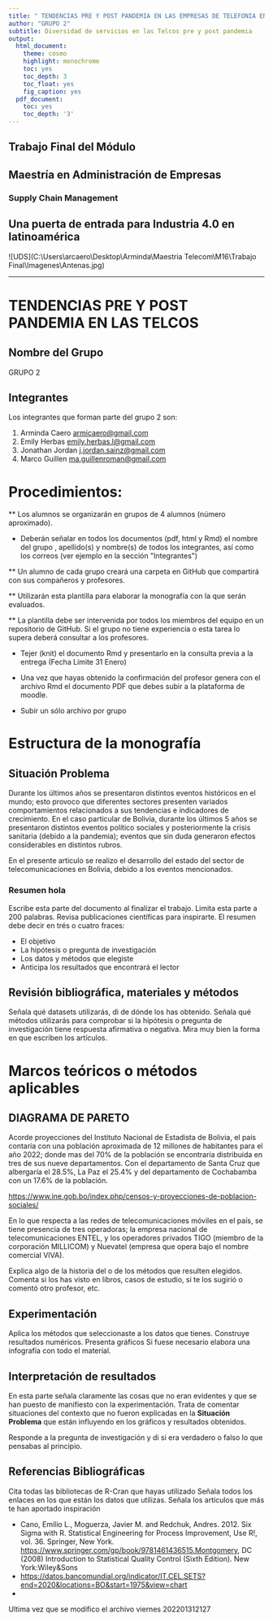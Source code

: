 ```yaml
---
title: " TENDENCIAS PRE Y POST PANDEMIA EN LAS EMPRESAS DE TELEFONIA EN BOLIVIA"
author: "GRUPO 2"
subtitle: Diversidad de servicios en las Telcos pre y post pandemia 
output:
  html_document:
    theme: cosmo
    highlight: monochrome
    toc: yes
    toc_depth: 3
    toc_float: yes
    fig_caption: yes
  pdf_document:
    toc: yes
    toc_depth: '3'
---
```



## Trabajo Final del Módulo

<h2>Maestría en Administración de Empresas </h2>

<h3>Supply Chain Management  </h3>
<h2> Una puerta de entrada para Industria 4.0 en latinoamérica </h2>
![UDS](C:\Users\arcaero\Desktop\Arminda\Maestria Telecom\M16\Trabajo Final\Imagenes\Antenas.jpg)
<hr>


# TENDENCIAS PRE Y POST PANDEMIA EN LAS TELCOS

## Nombre del Grupo

GRUPO 2

## Integrantes

Los integrantes que forman parte del grupo 2 son:

1. Arminda Caero <armicaero@gmail.com>
2. Emily Herbas <emily.herbas.l@gmail.com>
3. Jonathan Jordan <j.jordan.sainz@gmail.com>
4. Marco Guillen <ma.guillenroman@gmail.com>

# Procedimientos:

** Los alumnos se organizarán en grupos de 4 alumnos (número aproximado).

* Deberán señalar en todos los documentos (pdf, html y Rmd) el nombre del grupo , apellido(s) y nombre(s) de todos los integrantes, así como los correos (ver ejemplo en la sección "Integrantes")

** Un alumno de cada grupo creará una carpeta en GitHub que compartirá con sus compañeros y profesores.

** Utilizarán esta plantilla para elaborar la monografía con la que serán evaluados.

** La plantilla debe ser intervenida por todos los miembros del equipo en un repositorio de GitHub. Si el grupo no tiene experiencia o esta tarea lo supera deberá consultar a los profesores.

* Tejer (knit) el documento Rmd y presentarlo en la consulta previa a la entrega (Fecha Límite 31 Enero)

* Una vez que hayas obtenido la confirmación del profesor genera con el archivo Rmd el documento PDF que debes subir a la plataforma de moodle.

* Subir un sólo archivo por grupo


# Estructura de la monografía

## Situación Problema

Durante los últimos años se presentaron distintos eventos históricos en el mundo; esto provoco que diferentes sectores presenten variados comportamientos relacionados a sus tendencias e indicadores de crecimiento. En el caso particular de Bolivia, durante los últimos 5 años se presentaron distintos eventos político sociales y posteriormente la crisis sanitaria (debido a la pandemia); eventos que sin duda generaron efectos considerables en distintos rubros.

En el presente articulo se realizo el desarrollo del estado del sector de telecomunicaciones en Bolivia, debido a los eventos mencionados.

### Resumen hola

Escribe esta parte del documento al finalizar el trabajo. 
Limita esta parte a 200 palabras. 
Revisa publicaciones científicas para inspirarte. 
El resumen debe decir en trés o cuatro fraces:

* El objetivo
* La hipótesis o pregunta de investigación
* Los datos y métodos que elegiste
* Anticipa los resultados que encontrará el lector

## Revisión bibliográfica, materiales y métodos

Señala qué datasets utilizarás, di de dónde los has obtenido. 
Señala qué métodos utilizarás para comprobar si la hipótesis o pregunta de investigación tiene respuesta afirmativa o negativa.
Mira muy bien la forma en que escriben los artículos.


# Marcos teóricos o métodos aplicables
## DIAGRAMA DE PARETO

Acorde proyecciones del Instituto Nacional de Estadista de Bolivia, el país contaría con una población aproximada de 12 millones de habitantes para el año 2022; donde mas del 70% de la población se encontraría distribuida en tres de sus nueve departamentos. Con el departamento de Santa Cruz que albergaría el 28.5%, La Paz el 25.4% y del departamento de Cochabamba con un 17.6% de la población.

https://www.ine.gob.bo/index.php/censos-y-proyecciones-de-poblacion-sociales/

En lo que respecta a las redes de telecomunicaciones móviles en el país, se tiene presencia de tres operadoras; la empresa nacional de telecomunicaciones ENTEL, y los operadores privados TIGO (miembro de la corporación MILLICOM) y Nuevatel (empresa que opera bajo el nombre comercial VIVA).







Explica algo de la historia del o de los métodos que resulten elegidos. Comenta si los has visto en libros, casos de estudio, si te los sugirió o comentó otro profesor, etc.


## Experimentación

Aplica los métodos que seleccionaste a los datos que tienes.
Construye resultados numéricos.
Presenta gráficos
Si fuese necesario elabora una infografía con todo el material.


## Interpretación de resultados

En esta parte señala claramente las cosas que no eran evidentes y que se han puesto de manifiesto con la experimentación.
Trata de comentar situaciones del contexto que no fueron explicadas en la **Situación Problema** que están influyendo en los gráficos y resultados obtenidos.

Responde a la pregunta de investigación y di si era verdadero o falso lo que pensabas al principio.


## Referencias Bibliográficas

Cita todas las bibliotecas de R-Cran que hayas utilizado
Señala todos los enlaces en los que están los datos que utilizas.
Señala los artículos que más te han aportado inspiración

* Cano, Emilio L., Moguerza, Javier M. and Redchuk, Andres. 2012. Six Sigma with R. Statistical Engineering for Process Improvement, Use R!, vol. 36. Springer, New York. https://www.springer.com/gp/book/9781461436515.Montgomery, DC (2008) Introduction to Statistical Quality Control (Sixth Edition). New York:Wiley&Sons
* https://datos.bancomundial.org/indicator/IT.CEL.SETS?end=2020&locations=BO&start=1975&view=chart
* 


Ultima vez que se modifico el archivo viernes 202201312127

